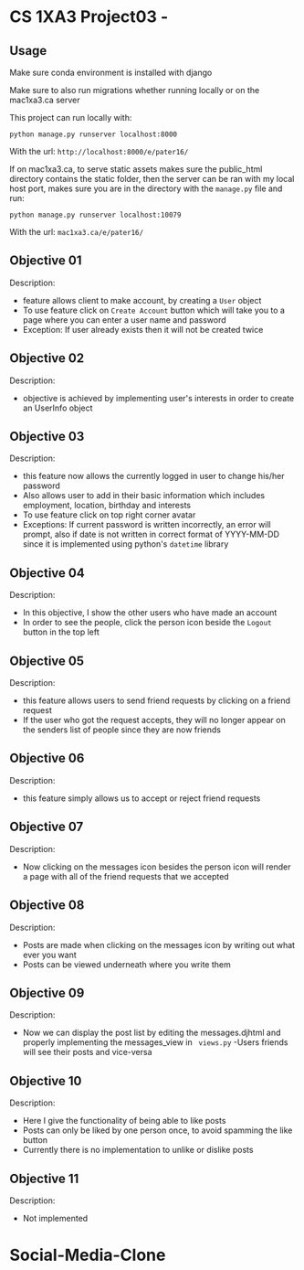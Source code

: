 
# CS 1XA3 Project03 - <MyMacId>
## Usage
Make sure conda environment is installed with django

Make sure to also run migrations whether running locally or on the mac1xa3.ca server

This project can run locally with:

`python manage.py runserver localhost:8000`

With the url:
`http://localhost:8000/e/pater16/`


If on mac1xa3.ca, to serve static assets makes sure the public_html directory contains the static folder, then the server can be ran with my local host port, makes sure you are in the directory with the `manage.py` file and run:

`python manage.py runserver localhost:10079`

With the url:
`mac1xa3.ca/e/pater16/`

## Objective 01
Description:
- feature allows client to make account, by creating a `User` object
- To use feature click on `Create Account` button which will take you to a page where you can enter a user name and password
- Exception: If user already exists then it will not be created twice

## Objective 02
Description:
- objective is achieved by implementing user's interests in order to create an UserInfo object

## Objective 03
Description:
- this feature now allows the currently logged in user to change his/her password
- Also allows user to add in their basic information which includes employment, location, birthday and interests
- To use feature click on top right corner avatar
- Exceptions: If current password is written incorrectly, an error will prompt, also if date is not written in correct format of YYYY-MM-DD since it is implemented using python's `datetime` library


## Objective 04
Description:
- In this objective, I show the other users who have made an account
- In order to see the people, click the person icon beside the `Logout` button in the top left


## Objective 05
Description:
- this feature allows users to send friend requests by clicking on a friend request
- If the user who got the request accepts, they will no longer appear on the senders list of people since they are now friends


## Objective 06
Description:
- this feature simply allows us to accept or reject friend requests


## Objective 07
Description:
- Now clicking on the messages icon besides the person icon will render a page with all of the friend requests that we accepted


## Objective 08
Description:
- Posts are made when clicking on the messages icon by writing out what ever you want
- Posts can be viewed underneath where you write them


## Objective 09
Description:
- Now we can display the post list by editing the messages.djhtml and properly implementing the messages_view in `
views.py`
-Users friends will see their posts and vice-versa

## Objective 10
Description:
- Here I give the functionality of being able to like posts
- Posts can only be liked by one person once, to avoid spamming the like button 
- Currently there is no implementation to unlike or dislike posts 

## Objective 11
Description:
- Not implemented


# Social-Media-Clone
